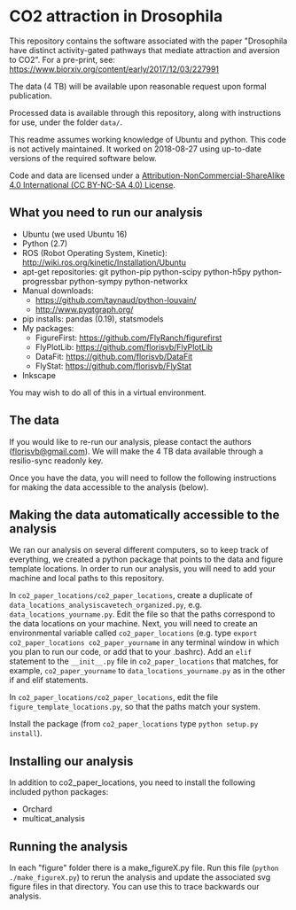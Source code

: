 # CO2 attraction in Drosophila
This repository contains the software associated with the paper "Drosophila have distinct activity-gated pathways that mediate attraction and aversion to CO2". For a pre-print, see: https://www.biorxiv.org/content/early/2017/12/03/227991

The data (4 TB) will be available upon reasonable request upon formal publication.

Processed data is available through this repository, along with instructions for use, under the folder `data/`.

This readme assumes working knowledge of Ubuntu and python. This code is not actively maintained. It worked on 2018-08-27 using up-to-date versions of the required software below.

Code and data are licensed under a [Attribution-NonCommercial-ShareAlike 4.0 International (CC BY-NC-SA 4.0) License](https://creativecommons.org/licenses/by-nc-sa/4.0/ "CC BY-NC-SA 4.0").

## What you need to run our analysis
* Ubuntu (we used Ubuntu 16)
* Python (2.7)
* ROS (Robot Operating System, Kinetic): http://wiki.ros.org/kinetic/Installation/Ubuntu
* apt-get repositories: git python-pip python-scipy python-h5py python-progressbar python-sympy python-networkx
* Manual downloads: 
  * https://github.com/taynaud/python-louvain/
  * http://www.pyqtgraph.org/
* pip installs: pandas (0.19), statsmodels
* My packages:
  * FigureFirst: https://github.com/FlyRanch/figurefirst
  * FlyPlotLib: https://github.com/florisvb/FlyPlotLib
  * DataFit: https://github.com/florisvb/DataFit
  * FlyStat: https://github.com/florisvb/FlyStat
* Inkscape

You may wish to do all of this in a virtual environment.

## The data

If you would like to re-run our analysis, please contact the authors (florisvb@gmail.com). We will make the 4 TB data available through a resilio-sync readonly key.

Once you have the data, you will need to follow the following instructions for making the data accessible to the analysis (below).

## Making the data automatically accessible to the analysis
We ran our analysis on several different computers, so to keep track of everything, we created a python package that points to the data and figure template locations. In order to run our analysis, you will need to add your machine and local paths to this repository. 

In `co2_paper_locations/co2_paper_locations`, create a duplicate of `data_locations_analysiscavetech_organized.py`, e.g. `data_locations_yourname.py`. Edit the file so that the paths correspond to the data locations on your machine. Next, you will need to create an environmental variable called `co2_paper_locations` (e.g. type `export co2_paper_locations co2_paper_yourname` in any terminal window in which you plan to run our code, or add that to your .bashrc). Add an `elif` statement to the `__init__.py` file in `co2_paper_locations` that matches, for example, `co2_paper_yourname` to  `data_locations_yourname.py` as in the other if and elif statements.

In `co2_paper_locations/co2_paper_locations`, edit the file `figure_template_locations.py`, so that the paths match your system.

Install the package (from `co2_paper_locations` type `python setup.py install`). 

## Installing our analysis

In addition to co2_paper_locations, you need to install the following included python packages:
* Orchard
* multicat_analysis

## Running the analysis

In each "figure" folder there is a make_figureX.py file. Run this file (`python ./make_figureX.py`) to rerun the analysis and update the associated svg figure files in that directory. You can use this to trace backwards our analysis.

